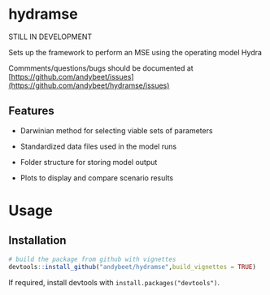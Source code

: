 # hydramse

STILL IN DEVELOPMENT

Sets up the framework to perform an MSE using the operating model Hydra

Commments/questions/bugs should be documented at [https://github.com/andybeet/issues](https://github.com/andybeet/hydramse/issues)

## Features

* Darwinian method for selecting viable sets of parameters 

* Standardized data files used in the model runs

* Folder structure for storing model output

* Plots to display and compare scenario results 

# Usage

## Installation

``` r
# build the package from github with vignettes
devtools::install_github("andybeet/hydramse",build_vignettes = TRUE)
```
If required, install devtools with `install.packages("devtools")`.

